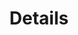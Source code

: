 ---
# -------------------------- #
#        CONTENT TYPE        #
# -------------------------- #

product-type: "connect"
content-type: "api-structure"
key: "details-object"

# -------------------------- #
#        OBJECT INFO         #
# -------------------------- #

title: "Details"
description: "{{ api.data-structures.details.description | flatify }}"


# -------------------------- #
#      OBJECT ATTRIBUTES     #
# -------------------------- #

object-attributes:
  - name: "access"
    type: "boolean"
    description: "If `true`, the connection can be used for the Stitch client account being accessed."
    value: |
      true

  - name: "pricing_tier"
    type: "string"
    description: |
      Indicates the type of Stitch plan required to use the connection. Possible values are:

      - `standard` - Any Stitch plan can use the connection.
      - `premium` - A paid Stitch plan is required to use the connection.
      - `enterprise` - An Enterprise Stitch plan is required to use the connection.
    value: |
      "standard"

  - name: "pipeline_state"
    type: "string"
    description: |
      The connection `type`'s release status in Stitch. Possible values are:

      - `alpha` - The connection is in development.
      - `beta` - The connection is in open or closed beta.
      - `released` - The connection is in general release.
      - `deprecated` - The connection has been deprecated.
    value: |
      "released"

  - name: "protocol"
    type: "string"
    description: "The `type` of the connection. For example: `snowflake` or `redshift`"
    value: |
      "snowflake"

examples:
  - code: |
      {
        "type": "snowflake",
        "current_step": 1,
        "steps": [
          {
            "type": "form",
            "properties": []
          },
          {
            "type": "fully_configured",
            "properties": []
          }
        ],
        "details": {
          "pricing_tier": "standard",
          "pipeline_state": "released",
          "protocol": "snowflake",
          "access": true
        }
      }
---